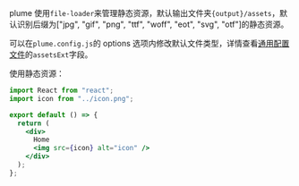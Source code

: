 plume 使用`file-loader`来管理静态资源，默认输出文件夹`{output}/assets`，默认识别后缀为["jpg", "gif", "png", "ttf", "woff", "eot", "svg", "otf"]的静态资源。

可以在`plume.config.js`的 options 选项内修改默认文件类型，详情查看[通用配置文件](config/common?id=options)的`assetsExt`字段。

使用静态资源：

```jsx
import React from "react";
import icon from "../icon.png";

export default () => {
  return (
    <div>
      Home
      <img src={icon} alt="icon" />
    </div>
  );
};
```
